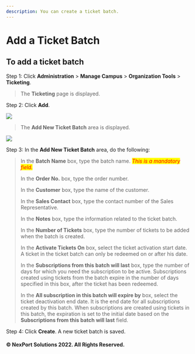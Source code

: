 ```yaml
---
description: You can create a ticket batch.
---
```


# Add a Ticket Batch

## &#x20;**To add a ticket batch**

Step 1:  Click **Administration** > **Manage Campus** > **Organization Tools** > **Ticketing**.

> The **Ticketing** page is displayed.

Step 2:  Click **Add**.

![](https://www.nexportcampus.com/Content/Guides/aweb/Content/Resources/Images/OT\_Ticketing/Ticketing\_Add\_Button\_550x126.png)

> The **Add New Ticket Batch** area is displayed.

![](https://www.nexportcampus.com/Content/Guides/aweb/Content/Resources/Images/OT\_Ticketing/Add\_New\_Ticket\_Batch\_550x337.png)

Step 3:  In the **Add New Ticket Batch** area, do the following:

> In the **Batch Name** box, type the batch name.  _<mark style="color:red;">This is a mandatory field.</mark>_
>
> In the **Order No.** box, type the order number.
>
> In the **Customer** box, type the name of the customer.
>
> In the **Sales Contact** box, type the contact number of the Sales Representative.
>
> In the **Notes** box, type the information related to the ticket batch.
>
> In the **Number of Tickets** box, type the number of tickets to be added when the batch is created.
>
> In the **Activate Tickets On** box, select the ticket activation start date. A ticket in the ticket batch can only be redeemed on or after his date.
>
> In the **Subscriptions from this batch will last** box, type the number of days for which you need the subscription to be active. Subscriptions created using tickets from the batch expire in the number of days specified in this box, after the ticket has been redeemed.
>
> In the **All subscription in this batch will expire by** box, select the ticket deactivation end date. It is the end date for all subscriptions created by this batch. When subscriptions are created using tickets in this batch, the expiration is set to the initial date based on the **Subscriptions from this batch will last** field.

Step 4:  Click **Create**.  A new ticket batch is saved.

#### © NexPort Solutions 2022. All Rights Reserved.
